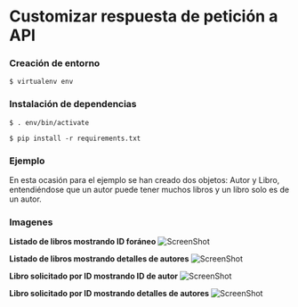 # Customizar respuesta de petición a API

### Creación de entorno

```$ virtualenv env```

### Instalación de dependencias

```$ . env/bin/activate ```

```$ pip install -r requirements.txt ```

### Ejemplo

En esta ocasión para el ejemplo se han creado dos objetos: Autor y Libro, entendiéndose que un autor puede tener muchos libros y un libro solo es de un autor.

### Imagenes

<b>Listado de libros mostrando ID foráneo</b>
![ScreenShot](https://raw.github.com/christian-es/custom_api_response/master/screenshot/autores_id.png)

<b>Listado de libros mostrando detalles de autores</b>
![ScreenShot](https://raw.github.com/christian-es/custom_api_response/master/screenshot/autores_detalle.png)

<b>Libro solicitado por ID mostrando ID de autor</b>
![ScreenShot](https://raw.github.com/christian-es/custom_api_response/master/screenshot/libro_id.png)

<b>Libro solicitado por ID mostrando detalles de autores</b>
![ScreenShot](https://raw.github.com/christian-es/custom_api_response/master/screenshot/libro_id_detalle.png)

